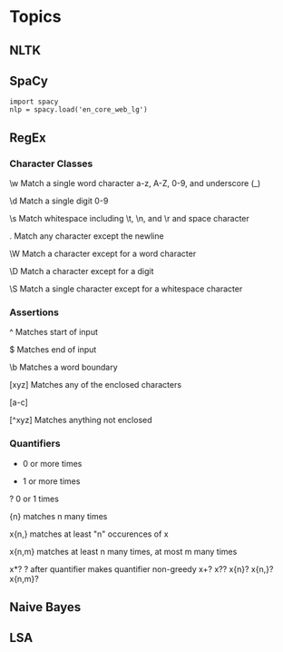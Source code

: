 # Topics

## NLTK

## SpaCy

```
import spacy
nlp = spacy.load('en_core_web_lg')
```


## RegEx

### Character Classes
\w	Match a single word character a-z, A-Z, 0-9, and underscore (_)

\d	Match a single digit 0-9

\s	Match whitespace including \t, \n, and \r and space character

.	Match any character except the newline

\W	Match a character except for a word character

\D	Match a character except for a digit

\S	Match a single character except for a whitespace character


### Assertions

^   Matches start of input

$   Matches end of input

\b  Matches a word boundary

[xyz] Matches any of the enclosed characters

[a-c]

[^xyz] Matches anything not enclosed

### Quantifiers

*   0 or more times

+   1 or more times

?   0 or 1 times

{n} matches n many times

x{n,}   matches at least "n" occurences of x

x{n,m}  matches at least n many times, at most m many times

x*?           ? after quantifier makes quantifier non-greedy
x+?
x??
x{n}?
x{n,}?
x{n,m}?

## Naive Bayes

## LSA